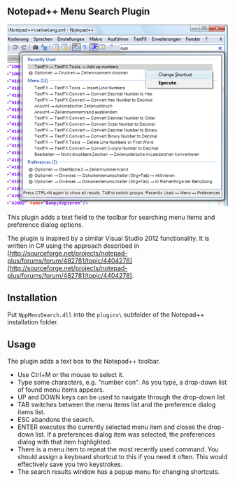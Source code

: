 Notepad++ Menu Search Plugin 
----------------------------

![Screenshot](docs/screenshot.png)

This plugin adds a text field to the toolbar for searching menu items and preference dialog options.

The plugin is inspired by a similar Visual Studio 2012 functionality. It is written in C# using the approach described in [http://sourceforge.net/projects/notepad-plus/forums/forum/482781/topic/4404278](http://sourceforge.net/projects/notepad-plus/forums/forum/482781/topic/4404278).

Installation
------------

Put `NppMenuSearch.dll` into the `plugins\` subfolder of the Notepad++ installation folder.

Usage
-----

The plugin adds a text box to the Notepad++ toolbar. 

* Use Ctrl+M or the mouse to select it.
* Type some characters, e.g. "number con".
    As you type, a drop-down list of found menu items appears.
* UP and DOWN keys can be used to navigate through the drop-down list
* TAB switches between the menu items list and the preference dialog items list.
* ESC abandons the search.
* ENTER executes the currently selected menu item and closes the drop-down list.
    If a preferences dialog item was selected, the preferences dialog with that item highlighted.
* There is a menu item to repeat the most recently used command. You should assign a keyboard 
    shortcut to this if you need it often. This would effectively save you two keystrokes.
* The search results window has a popup menu for changing shortcuts. 
